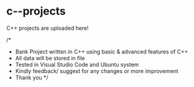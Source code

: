 # c--projects
C++ projects are uploaded here!


/*
* Bank Project written in C++ using basic & advanced features of C++
* All data will be stored in file
* Tested in Visual Studio Code and Ubuntu system
* Kindly feedback/ suggest for any changes or more improvement 
* Thank you
*/
